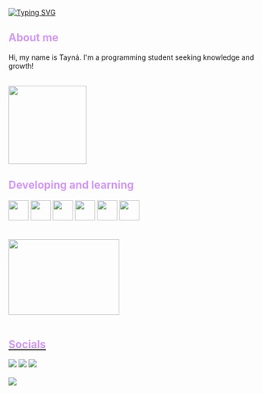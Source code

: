 <a href="https://git.io/typing-svg"><img src="https://readme-typing-svg.demolab.com?font=Kalam&size=32&pause=1000&color=D398F7&center=true&random=false&width=800&height=100&lines=Hi+there!+Welcome+to+my+GitHub+profile+%3C3" alt="Typing SVG" /></a>

<h2 style="color: #D398F7FF">About me</h2>

<p>Hi, my name is Tayná. I'm a programming student seeking knowledge and growth!</p><br>

<img style="text-aling:center" src="https://media1.tenor.com/m/vTrCiGRutPoAAAAC/parrot-with-hair.gif" height="155px" width="155px">

<br>

<h2 style="color: #D398F7FF">Developing and learning</h2>

<div>
    <img src="https://cdn.jsdelivr.net/gh/devicons/devicon/icons/html5/html5-original.svg" width="40px" height="40px"/>
    <img src="https://cdn.jsdelivr.net/gh/devicons/devicon/icons/css3/css3-original.svg" width="40px" height="40px"/>
    <img src="https://cdn.jsdelivr.net/gh/devicons/devicon/icons/javascript/javascript-original.svg" width="40px" height="40px"/>
    <img src="https://cdn.jsdelivr.net/gh/devicons/devicon/icons/react/react-original.svg" width="40px" height="40px"/>
    <img src="https://cdn.jsdelivr.net/gh/devicons/devicon/icons/nodejs/nodejs-original-wordmark.svg" width="40px" height="40px"/>
    <img src="https://cdn.jsdelivr.net/gh/devicons/devicon/icons/typescript/typescript-original.svg" width="40px" height="40px"/>
</div>
<br><br>

<div>
    <a href="https://github.com/taymoreas">
    <img loading="lazy" width="220px" height="150px" src="https://github-readme-stats.vercel.app/api/top-langs/?username=taymoreas&layout=compact&langs_count=7&theme=dracula"/>
</div>
<br>

<h2 style="color: #D398F7FF">Socials</h2>

<div style="text-aling:center">
    <a href="https://instagram.com/seu-usuário-instagram-aqui" target="_blank"><img loading="lazy" src="https://img.shields.io/badge/-Instagram-%23E4405F?style=for-the-badge&logo=instagram&logoColor=white" target="_blank"></a>
    <a href="https://www.linkedin.com/in/seu-usuário-linkedln-aqui" target="_blank"><img loading="lazy" src="https://img.shields.io/badge/-LinkedIn-%230077B5?style=for-the-badge&logo=linkedin&logoColor=white" target="_blank"></a>
    <a href = "mailto:taymoraesjulia@gmail.com"><img loading="lazy" src="https://img.shields.io/badge/Gmail-D14836?style=for-the-badge&logo=gmail&logoColor=white" target="_blank"></a>
</div>
<br>
<a href="https://visitcount.itsvg.in">
  <img src="https://visitcount.itsvg.in/api?id=taymoreas&label=Profile%20Views&color=12&icon=0&pretty=true" />
</a>
